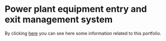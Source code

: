 # Power plant equipment entry and exit management system
By clicking [here](https://reza-pishva.github.io/5-entering-exiting/) you can see here some information related to this portfolio.
